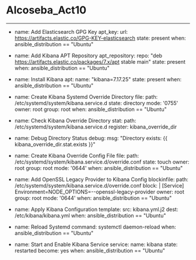 # Alcoseba_Act10

---
- name: Add Elasticsearch GPG Key
  apt_key:
    url: https://artifacts.elastic.co/GPG-KEY-elasticsearch
    state: present
  when: ansible_distribution == "Ubuntu"

- name: Add Kibana APT Repository
  apt_repository:
    repo: "deb https://artifacts.elastic.co/packages/7.x/apt stable main"
    state: present
  when: ansible_distribution == "Ubuntu"

- name: Install Kibana
  apt:
    name: "kibana=7.17.25"
    state: present
  when: ansible_distribution == "Ubuntu"

- name: Create Kibana Systemd Override Directory
  file:
    path: /etc/systemd/system/kibana.service.d
    state: directory
    mode: '0755'
    owner: root
    group: root
  when: ansible_distribution == "Ubuntu"

- name: Check Kibana Override Directory
  stat:
    path: /etc/systemd/system/kibana.service.d
  register: kibana_override_dir

- name: Debug Directory Status
  debug:
    msg: "Directory exists: {{ kibana_override_dir.stat.exists }}"

- name: Create Kibana Override Config File
  file:
    path: /etc/systemd/system/kibana.service.d/override.conf
    state: touch
    owner: root
    group: root
    mode: '0644'
  when: ansible_distribution == "Ubuntu"

- name: Add OpenSSL Legacy Provider to Kibana Config
  blockinfile:
    path: /etc/systemd/system/kibana.service.d/override.conf
    block: |
      [Service]
      Environment=NODE_OPTIONS=--openssl-legacy-provider
    owner: root
    group: root
    mode: '0644'
  when: ansible_distribution == "Ubuntu"

- name: Apply Kibana Configuration
  template:
    src: kibana.yml.j2
    dest: /etc/kibana/kibana.yml
  when: ansible_distribution == "Ubuntu"

- name: Reload Systemd
  command: systemctl daemon-reload
  when: ansible_distribution == "Ubuntu"

- name: Start and Enable Kibana Service
  service:
    name: kibana
    state: restarted
  become: yes
  when: ansible_distribution == "Ubuntu"

